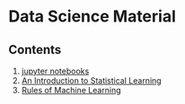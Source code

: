 # Data Science Material

## Contents

1. [jupyter notebooks](https://github.com/udlbook/udlbook/tree/df86bbba0455c60d23d94da67e9610c218be50fc/Notebooks)
2. [An Introduction to Statistical Learning](https://www.statlearning.com/)
3. [Rules of Machine Learning](https://developers.google.com/machine-learning/guides/rules-of-ml#terminology)
